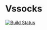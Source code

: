 # Vssocks

[![Build Status](https://travis-ci.com/hchen90/vssocks.svg?branch=master)](https://travis-ci.com/hchen90/vssocks)

